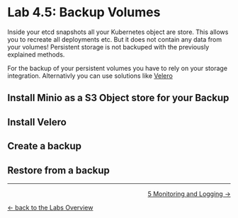 # Lab 4.5: Backup Volumes

Inside your etcd snapshots all your Kubernetes object are store. This allows you to recreate all deployments etc. But it does not contain any data from your volumes! Persistent storage is not backuped with the previously explained methods.

For the backup of your persistent volumes you have to rely on your storage integration. Alternativly you can use solutions like [Velero](https://velero.io/)


## Install Minio as a S3 Object store for your Backup

## Install Velero

## Create a backup

## Restore from a backup

---

<p width="100px" align="right"><a href="50_monitoringlogging.md">5 Monitoring and Logging →</a></p>

[← back to the Labs Overview](../README.md)
